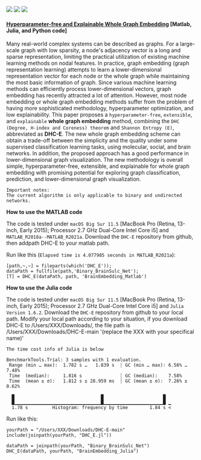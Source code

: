 [![](https://img.shields.io/badge/language-MATLAB-orange.svg)](https://www.mathworks.com/)
[![](https://img.shields.io/badge/language-Julia-yellow.svg)](https://julialang.org/)
[![](https://img.shields.io/badge/language-Python-blue.svg)](https://www.python.org/)

#### [Hyperparameter-free and Explainable Whole Graph Embedding](https://arxiv.org/abs/2108.02113) [Matlab, Julia, and Python code]

Many real-world complex systems can be described as graphs. For a large-scale graph with low sparsity, a node's adjacency vector is a long and sparse representation, limiting the practical utilization of existing machine learning methods on nodal features. In practice, graph embedding (graph representation learning) attempts to learn a lower-dimensional representation vector for each node or the whole graph while maintaining the most basic information of graph. Since various machine learning methods can efficiently process lower-dimensional vectors, graph embedding has recently attracted a lot of attention. However, most node embedding or whole graph embedding methods suffer from the problem of having more sophisticated methodology, hyperparameter optimization, and low explainability. This paper proposes a `hyperparameter-free`, `extensible`, and `explainable` **whole graph embedding** method, combining the `DHC (Degree, H-index and Coreness) theorem` and `Shannon Entropy (E)`, abbreviated as **DHC-E**. The new whole graph embedding scheme can obtain a trade-off between the simplicity and the quality under some supervised classification learning tasks, using molecular, social, and brain networks. In addition, the proposed approach has a good performance in lower-dimensional graph visualization. The new methodology is overall simple, hyperparameter-free, extensible, and explainable for whole graph embedding with promising potential for exploring graph classification, prediction, and lower-dimensional graph visualization.

```
Important notes:
The current algorithm is only applicable to binary and undirected networks.
```

**How to use the MATLAB code** 

The code is tested under `macOS Big Sur 11.5` [MacBook Pro (Retina, 13-inch, Early 2015); Processor 2.7 GHz Dual-Core Intel Core i5] and `MATLAB_R2018a--MATLAB_R2021a`.
Download the `DHC-E` repository from github, then addpath DHC-E to your matlab path.

Run like this (`Elapsed time is 4.077985 seconds in MATLAB_R2021a`):
```
[path,~,~] = fileparts(which('DHC_E'));
dataPath = fullfile(path,'Binary_BrainSulc_Net');
[T] = DHC_E(dataPath, path, 'BrainEmbedding_Matlab')
```

**How to use the Julia code**

The code is tested under `macOS Big Sur 11.5` [MacBook Pro (Retina, 13-inch, Early 2015); Processor 2.7 GHz Dual-Core Intel Core i5] and `Julia Version 1.6.2`.
Download the `DHC-E` repository from github to your local path. 
Modify your local path according to your situation, if you download DHC-E to /Users/XXX/Downloads/, the file path is /Users/XXX/Downloads/DHC-E-main '(replace the XXX with your specifical name)'


`The time cost info of Julia is below`

```
BenchmarkTools.Trial: 3 samples with 1 evaluation.
 Range (min … max):  1.782 s …   1.839 s  ┊ GC (min … max): 6.56% … 7.48%
 Time  (median):     1.816 s              ┊ GC (median):    7.58%
 Time  (mean ± σ):   1.812 s ± 28.959 ms  ┊ GC (mean ± σ):  7.26% ± 0.62%

  █                                █                      █  
  █▁▁▁▁▁▁▁▁▁▁▁▁▁▁▁▁▁▁▁▁▁▁▁▁▁▁▁▁▁▁▁▁█▁▁▁▁▁▁▁▁▁▁▁▁▁▁▁▁▁▁▁▁▁▁█ ▁
  1.78 s         Histogram: frequency by time        1.84 s <

```

Run like this:

```
yourPath = "/Users/XXX/Downloads/DHC-E-main" 
include(joinpath(yourPath, "DHC_E.jl"))

dataPath = joinpath(yourPath, "Binary_BrainSulc_Net")
DHC_E(dataPath, yourPath, "BrainEmbedding_Julia")
```

